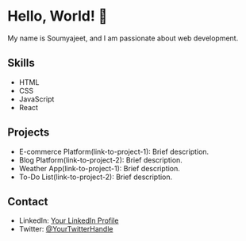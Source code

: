# Hello, World! 👋

My name is Soumyajeet, and I am passionate about web development.

## Skills
- HTML
- CSS
- JavaScript
- React

## Projects
- E-commerce Platform(link-to-project-1): Brief description.
- Blog Platform(link-to-project-2): Brief description.
- Weather App(link-to-project-1): Brief description.
- To-Do List(link-to-project-2): Brief description.

## Contact
- LinkedIn: [Your LinkedIn Profile](link-to-linkedin)
- Twitter: [@YourTwitterHandle](link-to-twitter)

